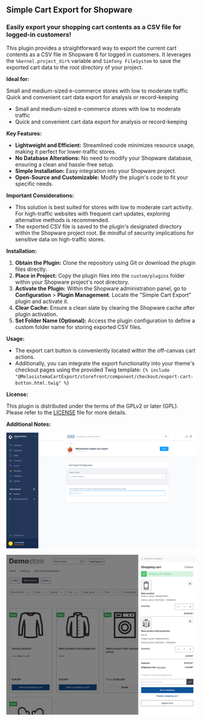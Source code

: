 ## Simple Cart Export for Shopware

### Easily export your shopping cart contents as a CSV file for logged-in customers!

This plugin provides a straightforward way to export the current cart contents as a CSV file in Shopware 6 for logged in customers. It leverages the `%kernel.project_dir%` variable and `Simfony FileSystem` to save the exported cart data to the root directory of your project.

**Ideal for:**

Small and medium-sized e-commerce stores with low to moderate traffic
Quick and convenient cart data export for analysis or record-keeping

-   Small and medium-sized e-commerce stores with low to moderate traffic
-   Quick and convenient cart data export for analysis or record-keeping


**Key Features:**

-   **Lightweight and Efficient:** Streamlined code minimizes resource usage, making it perfect for lower-traffic stores.
-   **No Database Alterations:** No need to modify your Shopware database, ensuring a clean and hassle-free setup.
-   **Simple Installation:** Easy integration into your Shopware project.
-   **Open-Source and Customizable:** Modify the plugin's code to fit your specific needs.


**Important Considerations:**

- This solution is best suited for stores with low to moderate cart activity. For high-traffic websites with frequent cart updates, exploring alternative methods is recommended.
- The exported CSV file is saved to the plugin's designated directory within the Shopware project root. Be mindful of security implications for sensitive data on high-traffic stores.


**Installation:**

1.  **Obtain the Plugin:** Clone the repository using Git or download the plugin files directly.
2.  **Place in Project:** Copy the plugin files into the `custom/plugins` folder within your Shopware project's root directory.
3.  **Activate the Plugin:** Within the Shopware administration panel, go to **Configuration** > **Plugin Management**. Locate the "Simple Cart Export" plugin and activate it.
4.  **Clear Cache:** Ensure a clean slate by clearing the Shopware cache after plugin activation.
5.  **Set Folder Name (Optional):** Access the plugin configuration to define a custom folder name for storing exported CSV files.


**Usage:**

- The export cart button is conveniently located within the off-canvas cart actions.
- Additionally, you can integrate the export functionality into your theme's checkout pages using the provided Twig template: `{% include "@MelasistemaCartExport/storefront/component/checkout/export-cart-button.html.twig" %}`

**License:**

This plugin is distributed under the terms of the GPLv2 or later (GPL). Please refer to the [LICENSE](http://www.gnu.org/licenses/gpl-2.0.html) file for more details.


**Additional Notes:**

![Install and activate the plugin and set the folder name](screenshots/01-melasistema-simple-export-cart-screenshot.jpg)

![Export your cart using the added offcanvas cart button](screenshots/02-melasistema-simple-export-cart-screenshot.jpg)